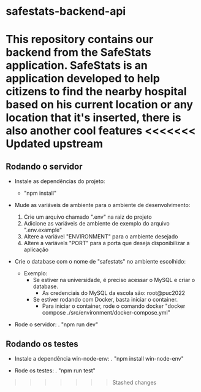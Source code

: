 # safestats-backend-api
This repository contains our backend from the SafeStats application. SafeStats is an application developed to help citizens to find the nearby hospital based on his current location or any location that it's inserted, there is also another cool features
<<<<<<< Updated upstream
=======

## Rodando o servidor
- Instale as dependências do projeto:
	- "npm install"

- Mude as variáveis de ambiente para o ambiente de desenvolvimento:
	1. Crie um arquivo chamado ".env" na raiz do projeto
	2. Adicione as variáveis de ambiente de exemplo do arquivo ".env.example"
	3. Altere a variável "ENVIRONMENT" para o ambiente desejado
	4. Altere a variávels "PORT" para a porta que deseja disponibilizar a aplicação

- Crie o database com o nome de "safestats" no ambiente escolhido:
	- Exemplo:
		- Se estiver na universidade, é preciso acessar o MySQL e criar o database.
			- As credenciais do MySQL da escola são: root@puc2022
		- Se estiver rodando com Docker, basta iniciar o container.
			- Para iniciar o container, rode o comando docker "docker compose ./src/environment/docker-compose.yml"

- Rode o servidor:
	. "npm run dev"
	
## Rodando os testes
- Instale a dependência win-node-env:
	. "npm install win-node-env"

- Rode os testes:
	. "npm run test"
>>>>>>> Stashed changes
